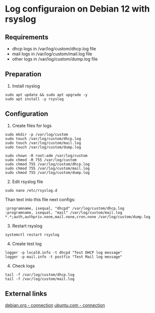 # Log configuraion on Debian 12 with rsyslog

## Requirements

- dhcp logs in /var/log/custom/dhcp.log file
- mail logs in /var/log/custom/mail.log file
- other logs in /var/log/custom/dump.log file

## Preparation

1. Install rsyslog
```shell
sudo apt update && sudo apt upgrade -y
sudo apt install -y rsyslog
```

## Configuration

1. Create files for logs
```shell
sudo mkdir -p /var/log/custom
sudo touch /var/log/custom/dhcp.log
sudo touch /var/log/custom/mail.log
sudo touch /var/log/custom/dump.log
```
```shell
sudo chown -R root:adm /var/log/custom
sudo chmod -R 755 /var/log/custom
sudo chmod 755 /var/log/custom/dhcp.log
sudo chmod 755 /var/log/custom/mail.log
sudo chmod 755 /var/log/custom/dump.log
```
2. Edit rsyslog file
```shell
sudo nano /etc/rsyslog.d
```
Than text into this file next configs:
```shell
:programname, isequal, "dhcpd" /var/log/custom/dhcp.log
:programname, isequal, "mail" /var/log/custom/mail.log
*.*;auth,authpriv.none,mail.none,cron.none /var/log/custom/dump.log
```
3. Restart rsyslog
```shell
systemctl restart rsyslog
```
4. Create test log
```shell
logger -p local0.info -t dhcpd "Test DHCP log message"
logger -p mail.info -t postfix "Test Mail log message"
```
4. Check logs
```shell
tail -f /var/log/custom/dhcp.log
tail -f /var/log/custom/mail.log
```

## External links
[debian.org - connection](https://www.debian.org/)
[ubuntu.com - connection](https://ubuntu.com/server/docs)


